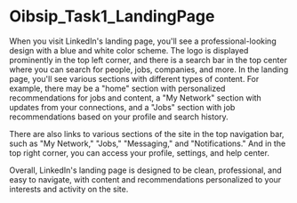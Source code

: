 # Oibsip_Task1_LandingPage
When you visit LinkedIn's landing page, you'll see a professional-looking design with a blue and white color scheme. The logo is displayed prominently in the top left corner, and there is a search bar in the top center where you can search for people, jobs, companies, and more.
In the landing page, you'll see various sections with different types of content. For example, there may be a "home" section with personalized recommendations for jobs and content, a "My Network" section with updates from your connections, and a "Jobs" section with job recommendations based on your profile and search history.

There are also links to various sections of the site in the top navigation bar, such as "My Network," "Jobs," "Messaging," and "Notifications." And in the top right corner, you can access your profile, settings, and help center.

Overall, LinkedIn's landing page is designed to be clean, professional, and easy to navigate, with content and recommendations personalized to your interests and activity on the site.
